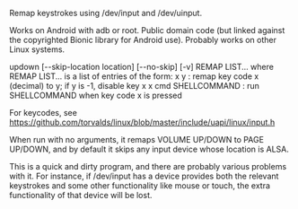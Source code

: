 Remap keystrokes using /dev/input and /dev/uinput.

Works on Android with adb or root. Public domain code (but linked against the copyrighted
Bionic library for Android use). Probably works on other Linux systems.

updown [--skip-location location] [--no-skip] [-v] REMAP LIST...
 where REMAP LIST... is a list of entries of the form:
  x y                : remap key code x (decimal) to y; if y is -1, disable key x
  x cmd SHELLCOMMAND : run SHELLCOMMAND when key code x is pressed
  
For keycodes, see https://github.com/torvalds/linux/blob/master/include/uapi/linux/input.h

When run with no arguments, it remaps VOLUME UP/DOWN to PAGE UP/DOWN, and by default it skips
any input device whose location is ALSA.

This is a quick and dirty program, and there are probably various problems with it. For instance,
if /dev/input has a device provides both the relevant keystrokes and some other functionality like
mouse or touch, the extra functionality of that device will be lost.